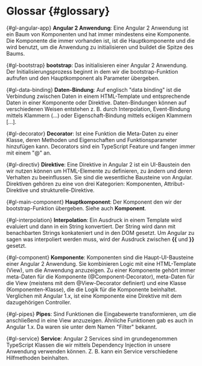 # Glossar {#glossary}

{#gl-angular-app}
__Angular 2 Anwendung__: Eine Angular 2 Anwendung ist ein Baum von Komponenten und hat immer mindestens eine Komponente. Die Komponente die immer vorhanden ist, ist die Hauptkomponente und die wird benutzt, um die Anwendung zu initialisieren und buildet die Spitze des Baums.

{#gl-bootstrap}
__bootstrap__: Das initialisieren einer Angular 2 Anwendung. Der Initialisierungsprozess beginnt in dem wir die bootstrap-Funktion aufrufen und den Hauptkomponent als Parameter übergeben.

{#gl-data-binding}
__Daten-Bindung__: Auf englisch "data binding" ist die Verbindung zwischen Daten in einem HTML-Template und entsprechende Daten in einer Komponente oder Direktive. Daten-Bindungen können auf verschiedenen Weisen entstehen z. B. durch Interpolation, Event-Bindung mittels Klammern (...) oder Eigenschaft-Bindung mittels eckigen Klammern [...].

{#gl-decorator}
__Decorator__: Ist eine Funktion die Meta-Daten zu einer Klasse, deren Methoden und Eigenschaften und Funktionsparameter hinzufügen kann. Decorators sind ein TypeScript Feature und fangen immer mit einem "@" an.

{#gl-directiv}
__Direktive__: Eine Direktive in Angular 2 ist ein UI-Baustein den wir nutzen können um HTML-Elemente zu definieren, zu ändern und deren Verhalten zu beeinflussen. Sie sind die wesentliche Bausteine von Angular. Direktiven gehören zu eine von drei Kategorien: Komponenten, Attribut-Direktive und strukturelle-Direktive.

{#gl-main-component}
__Hauptkomponent__: Der Komponent den wir der bootstrap-Funktion übergeben. Siehe auch __Komponent__.

{#gl-interpolation}
__Interpolation__: Ein Ausdruck in einem Template wird evaluiert und dann in ein String konvertiert. Der String wird dann mit benachbarten Strings konkateniert und in den DOM gesetzt. Um Angular zu sagen was interpoliert werden muss, wird der Ausdruck zwischen __{{__ und __}}__ gesetzt.

{#gl-component}
__Komponente__: Komponenten sind die Haupt-UI-Bausteine einer Angular 2 Anwendung. Sie kombinieren Logic mit eine HTML-Template (View), um die Anwendung anzuzeigen. Zu einer Komponente gehört immer meta-Daten für die Komponente (@Component-Decorator), meta-Daten für die View (meistens mit dem @View-Decorator definiert) und eine Klasse (Komponenten-Klasse), die die Logik für die Komponente beinhaltet. Verglichen mit Angular 1.x, ist eine Komponente eine Direktive mit dem dazugehörigen Controller.

{#gl-pipes}
__Pipes__: Sind Funktionen die Eingabewerte transformieren, um die anschließend in eine View anzuzeigen. Ähnliche Funktionen gab es auch in Angular 1.x. Da waren sie unter dem Namen "Filter" bekannt.

{#gl-service}
__Service__: Angular 2 Services sind im grundegenommen TypeScript Klassen die wir mittels Dependency Injection in unsere Anwendung verwenden können. Z. B. kann ein Service verschiedene Hilfmethoden beinhalten.

